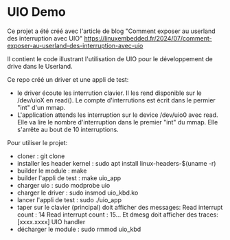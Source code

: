 # UIO Demo

Ce projet a été créé avec l'article de blog "Comment exposer au userland des interruption avec UIO"
https://linuxembedded.fr/2024/07/comment-exposer-au-userland-des-interruption-avec-uio

Il contient le code illustrant l'utilisation de UIO pour le développement de drive dans le Userland.

Ce repo créé un driver et une appli de test:
- le driver écoute les interrution clavier. 
  Il les rend disponible sur le /dev/uioX en read().
  Le compte d'interrutions est écrit dans le permier "int" d'un mmap.
- L'application attends les interruption sur le device /dev/uio0 avec read.
  Elle va lire le nombre d'interruption dans le premier "int" du mmap.
  Elle s'arrête au bout de 10 interruptions.

Pour utiliser le projet:

- cloner : git clone
- installer les header kernel : sudo apt install linux-headers-$(uname -r)
- builder le module : make
- builder l'appli de test : make uio_app
- charger uio : sudo modprobe uio
- charger le driver : sudo insmod uio_kbd.ko
- lancer l'appli de test : sudo ./uio_app
- taper sur le clavier (principal) doit afficher des messages:
    Read interrupt count : 14 
    Read interrupt count : 15...
  Et dmesg doit afficher des traces:
    [xxxx.xxxx] UIO handler
- décharger le module : sudo rmmod uio_kbd



